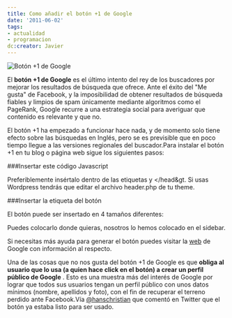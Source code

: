 ```yaml
---
title: Como añadir el botón +1 de Google
date: '2011-06-02'
tags:
- actualidad
- programacion
dc:creator: Javier
---
```


![Botón +1 de Google](http://blog.diacode.com/wp-content/uploads/2011/06/masuno.png)

El 
**botón +1 de Google**
 es el último intento del rey de los buscadores por mejorar los resultados de búsqueda que ofrece. Ante el éxito del "Me gusta" de Facebook, y la imposibilidad de obtener resultados de búsqueda fiables y limpios de spam únicamente mediante algoritmos como el PageRank, Google recurre a una estrategia social para averiguar que contenido es relevante y que no.

El botón +1 ha empezado a funcionar hace nada, y de momento solo tiene efecto sobre las búsquedas en Inglés, pero se es previsible que en poco tiempo llegue a las versiones regionales del buscador.Para instalar el botón +1 en tu blog o página web sigue los siguientes pasos:

<!--more-->

###Insertar este código Javascript


Preferiblemente insértalo dentro de las etiquetas <head> y </head&gt. Si usas Wordpress tendrás que editar el archivo 
header.php de tu theme.

###Insertar la etiqueta del botón

El botón puede ser insertado en 4 tamaños diferentes:







Puedes colocarlo donde quieras, nosotros lo hemos colocado en el sidebar.


Si necesitas más ayuda para generar el botón puedes visitar la 
[web](http://www.google.com/webmasters/+1/button/) de Google con información al respecto.

Una de las cosas que no nos gusta del botón +1 de Google es que 
**obliga al usuario que lo usa (a quien hace click en el botón) a crear un perfil público de Google**
. Esto es una muestra más del interés de Google por lograr que todos sus usuarios tengan un perfil público con unos datos mínimos (nombre, apellidos y foto), con el fin de recuperar el terreno perdido ante Facebook.Vía 
[@hanschristian](http://twitter.com/hanschristian) que comentó en Twitter que el botón ya estaba listo para ser usado.
